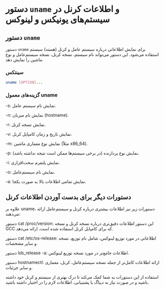 # دستور `uname` و اطلاعات کرنل در سیستم‌های یونیکس و لینوکس

## دستور `uname`

دستور `uname` برای نمایش اطلاعاتی درباره سیستم عامل و کرنل (هسته) سیستم استفاده می‌شود. این دستور می‌تواند نام سیستم، نسخه کرنل، نسخه سیستم‌عامل و نوع ماشین را نمایش دهد.

### سینتکس

```bash
uname [OPTION]...
```

### گزینه‌های معمول uname

-s: نمایش نام سیستم عامل.

-n: نمایش نام میزبان (hostname).

-r: نمایش نسخه کرنل.

-v: نمایش تاریخ و زمان کامپایل کرنل.

-m: نمایش نوع معماری ماشین (مثلاً x86_64).

-p: نمایش نوع پردازنده (در برخی سیستم‌ها ممکن است نتیجه نداشته باشد).

-i: نمایش پلتفرم سخت‌افزاری.

-o: نمایش نام سیستم‌عامل.

-a: نمایش تمامی اطلاعات بالا به صورت یکجا.


## دستورات دیگر برای بدست آوردن اطلاعات کرنل

علاوه بر uname، دستورات زیر نیز اطلاعات بیشتری درباره کرنل و سیستم‌عامل ارائه می‌دهند:

دستور cat /proc/version: این دستور اطلاعات دقیق‌تری درباره نسخه کرنل و نسخه GCC که برای کامپایل کرنل استفاده شده است، ارائه می‌دهد.


دستور cat /etc/os-release: اطلاعاتی در مورد توزیع لینوکس، شامل نام توزیع، نسخه و سایر مشخصات.


دستور lsb_release -a: اطلاعات جامع‌تر در مورد نسخه توزیع لینوکس.


دستور hostnamectl: ارائه اطلاعات کامل‌تر از جمله نسخه سیستم‌عامل، کرنل، معماری و سایر جزئیات.


استفاده از این دستورات به شما کمک می‌کند تا درک بهتری از سیستم و کرنل خود داشته باشید و در صورت نیاز به دیباگ یا پشتیبانی، اطلاعات لازم را در اختیار داشته باشید.



